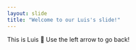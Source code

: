 ```yaml
---
layout: slide
title: "Welcome to our Luis's slide!"
---
```

This is Luis :tada:
Use the left arrow to go back!
